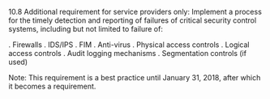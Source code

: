 10.8 Additional requirement for 
service providers only: Implement a 
process for the timely detection and 
reporting of failures of critical security 
control systems, including but not limited 
to failure of: 

. Firewalls 
. IDS/IPS 
. FIM 
. Anti-virus 
. Physical access controls 
. Logical access controls 
. Audit logging mechanisms 
. Segmentation controls (if used) 


 

Note: This requirement is a best practice 
until January 31, 2018, after which it 
becomes a requirement. 


